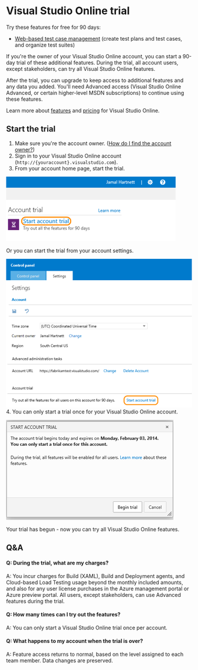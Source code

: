 <properties
	pageTitle="Visual Studio Online trial"
  description="Visual Studio Online trial"
  services="visual-studio-online"
  documentationCenter = ""
  authors="terryaustin"
  manager="terryaustin"
  editor="terryaustin" /> 

# Visual Studio Online trial


Try these features for free for 90 days:


- [Web-based test case management](../../test/create-a-test-plan-vs.md) 
(create test plans and test cases, and organize test suites)


If you're the owner of your Visual Studio Online account, 
you can start a 90-day trial of these additional features. 
During the trial, all account users, except stakeholders, 
can try all Visual Studio Online features.



After the trial, you can upgrade to keep access to additional features 
and any data you added. You'll need Advanced access 
(Visual Studio Online Advanced, or certain higher-level MSDN subscriptions)
to continue using these features.



Learn more about [features](https://www.visualstudio.com/pricing/visual-studio-online-feature-matrix-vs) 
and [pricing](https://www.visualstudio.com/pricing/visual-studio-online-pricing-vs) 
for Visual Studio Online.


## Start the trial

1. Make sure you're the account owner. 
([How do I find the account owner?](../change-account-ownership-vs.md))
2. Sign in to your Visual Studio Online account (`http://{youraccount}.visualstudio.com`).
3. From your account home page, start the trial.



![Start account link on the Visual Studio Online account home page](./media/try-additional-features-vs/AccountTrialHomePage.png)



Or you can start the trial from your account settings.



![Start account trial link in the settings tab of the account control panel page](./media/try-additional-features-vs/SettingsTrial.png)
4. You can only start a trial once for your Visual Studio Online account.



![Begin trial button in the start account trial dialog box](./media/try-additional-features-vs/StartAccountTrial.png)



Your trial has begun - now you can try all Visual Studio Online features.

## Q&amp;A

#### Q:   During the trial, what are my charges?


A:  You incur charges for Build (XAML), Build and Deployment agents,
and Cloud-based Load Testing usage beyond the monthly included amounts, 
and also for any user license purchases in the Azure management portal 
or Azure preview portal. All users, except stakeholders, can use 
Advanced features during the trial.


#### Q:  How many times can I try out the features?


A:  You can only start a Visual Studio Online trial once per account.


#### Q:  What happens to my account when the trial is over?


A:  Feature access returns to normal, based on the level assigned to each 
team member. Data changes are preserved.
